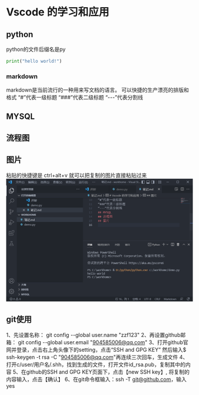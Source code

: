 # Vscode 的学习和应用
## python
python的文件后缀名是py
```py
print("hello world!")
```
### markdown
markdown是当前流行的一种用来写文档的语言。
可以快捷的生产漂亮的排版和格式
“#”代表一级标题
“###”代表二级标题
“---”代表分割线
## MYSQL
## 流程图
## 图片
粘贴的快捷键是
ctrl+alt+v
就可以把复制的图片直接粘贴过来
![](2022-05-02-16-16-16.png)
## git使用
1、先设置名称： git config --global user.name "zzf123"
2、再设置github邮箱： git config --global user.email  "904585006@qq.com"
3、打开github官网并登录，点击右上角头像下的setting，点击“SSH and GPG KEY” 然后输入$ ssh-keygen -t rsa -C "904585006@qq.com"再连续三次回车，生成文件
4、打开c/user/用户名/.shh，找到生成的文件，打开文件id_rsa.pub，复制其中的内容
5、在github的SSH and GPG KEY页面下，点击【new SSH key】,
将复制的内容输入，点击【确认】
6、在git命令框输入：ssh -T git@github.com，输入yes

